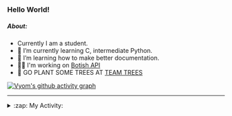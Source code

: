 ### Hello World!

##### About:
- Currently I am a student.
- 🌱 I’m currently learning C, intermediate Python.
- 🌱 I’m learning how to make better documentation.
- 👨‍💻 I'm working on [Botish API](https://github.com/Vyvy-vi/api)
- 🌱 GO PLANT SOME TREES AT [TEAM TREES](https://teamtrees.org/)

[![Vyom's github activity graph](https://activity-graph.herokuapp.com/graph?username=Vyvy-vi)](https://github.com/ashutosh00710/github-readme-activity-graph)

---
<details>
  <summary>:zap: My Activity:</summary>
  
<!--START_SECTION:waka-->
![Code Time](http://img.shields.io/badge/Code%20Time-771%20hrs%2028%20mins-blue)

**I'm a Night 🦉** 

```text
🌞 Morning    62 commits     ██░░░░░░░░░░░░░░░░░░░░░░░   9.6% 
🌆 Daytime    156 commits    ██████░░░░░░░░░░░░░░░░░░░   24.15% 
🌃 Evening    202 commits    ███████░░░░░░░░░░░░░░░░░░   31.27% 
🌙 Night      226 commits    ████████░░░░░░░░░░░░░░░░░   34.98%

```
📅 **I'm Most Productive on Sunday** 

```text
Monday       63 commits     ██░░░░░░░░░░░░░░░░░░░░░░░   9.75% 
Tuesday      109 commits    ████░░░░░░░░░░░░░░░░░░░░░   16.87% 
Wednesday    103 commits    ████░░░░░░░░░░░░░░░░░░░░░   15.94% 
Thursday     81 commits     ███░░░░░░░░░░░░░░░░░░░░░░   12.54% 
Friday       78 commits     ███░░░░░░░░░░░░░░░░░░░░░░   12.07% 
Saturday     66 commits     ██░░░░░░░░░░░░░░░░░░░░░░░   10.22% 
Sunday       146 commits    █████░░░░░░░░░░░░░░░░░░░░   22.6%

```


📊 **This Week I Spent My Time On** 

```text
🔥 Editors: 
VS Code                  22 hrs 52 mins      ████████████████████████░   97.55% 
Vim                      34 mins             ░░░░░░░░░░░░░░░░░░░░░░░░░   2.45%

🐱‍💻 Projects: 
uni-webpages             12 hrs 2 mins       ████████████░░░░░░░░░░░░░   51.37% 
CSF                      3 hrs 44 mins       ████░░░░░░░░░░░░░░░░░░░░░   15.98% 
onboarding-bot           2 hrs 30 mins       ██░░░░░░░░░░░░░░░░░░░░░░░   10.72% 
Praise-Bot-Discord       1 hr 39 mins        █░░░░░░░░░░░░░░░░░░░░░░░░   7.05% 
TEA-onboarding-bot       1 hr 33 mins        █░░░░░░░░░░░░░░░░░░░░░░░░   6.66%

```


 Last Updated on 01/05/2022 10:04:51 UTC
<!--END_SECTION:waka-->
</details>

